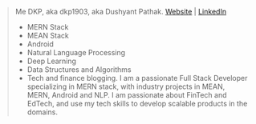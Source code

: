 > Me DKP, aka dkp1903, aka Dushyant Pathak. 
[Website](https://dkp1903.company) | [LinkedIn](https://linkedin.com/in/dkp1903)
> - MERN Stack
> - MEAN Stack
> - Android
> - Natural Language Processing
> - Deep Learning
> - Data Structures and Algorithms
> - Tech and finance blogging. 
> I am a passionate Full Stack Developer specializing in MERN stack, with industry projects in
> MEAN, MERN, Android and NLP. 
> I am passionate about FinTech and EdTech, and use my tech skills to develop scalable products
> in the domains.

